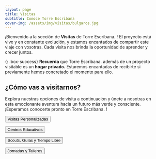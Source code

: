 ```yaml
---
layout: page
title: Visitas
subtitle: Conoce Torre Escribana
cover-img: /assets/img/visitas/bulgaros.jpg
---
```



¡Bienvenido a la sección de **Visitas** de <span class="letralogo"> Torre Escribana. </span>! El proyecto está vivo y en constante evolución, y estamos encantados de compartir este viaje con vosotras. Cada visita nos brinda la oportunidad de aprender y crecer juntos.


{: .box-success}
**Recuerda** que <span class="letralogo"> Torre Escribana. </span> además de un proyecto visitable es un **hogar privado.** Estaremos encantadas de recibirte si previamente hemos concretado el momento para ello.


## ¿Cómo vas a visitarnos?
Explora nuestras opciones de visita a continuación y únete a nosotras en esta emocionante aventura hacia un futuro más verde y consciente. ¡Esperamos conocerte pronto en <span class="letralogo"> Torre Escribana. </span>!



<a href="{{ '/visitas-individual ' | absolute_url  }}" ><button class="letralogo">Visitas Personalizadas</button>
</a>

<a href="{{ '/visitas-educa ' | absolute_url  }}"  ><button class="letralogo">Centros Educativos</button>
</a>

<a href="{{ '/visitas-scouts ' | absolute_url  }}"  ><button class="letralogo">Scouts, Guías y Tiempo Libre</button>
</a>

<a href="{{ '/visitas-talleres ' | absolute_url  }}"  ><button class="letralogo">Jornadas y Talleres</button>
</a>


